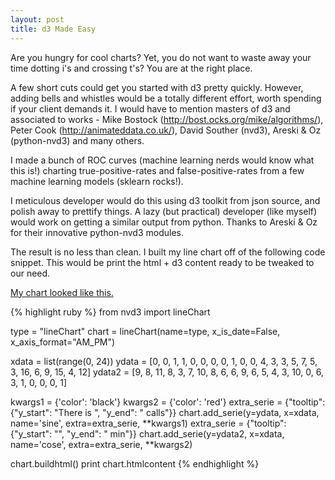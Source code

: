 ```yaml
---
layout: post
title: d3 Made Easy
---
```


Are you hungry for cool charts? Yet, you do not want to waste away your time dotting i's and crossing t's? You are at the right place.

A few short cuts could get you started with d3 pretty quickly. However, adding bells and whistles would be a totally different effort, worth spending if your client demands it. I would have to mention masters of d3 and associated to works - Mike Bostock (http://bost.ocks.org/mike/algorithms/), Peter Cook (http://animateddata.co.uk/), David Souther (nvd3), Areski & Oz (python-nvd3) and many others.

I made a bunch of ROC curves (machine learning nerds would know what this is!) charting true-positive-rates and false-positive-rates from a few machine learning models (sklearn rocks!).

I meticulous developer would do this using d3 toolkit from json source, and polish away to prettify things. A lazy (but practical) developer (like myself) would work on getting a similar output from python. Thanks to Areski & Oz for their innovative python-nvd3 modules.

The result is no less than clean. I built my line chart off of the following code snippet. This would be print the html + d3 content ready to be tweaked to our need.

[My chart looked like this.](http://hvsarma.github.io/nvd3/examples/index.html)

{% highlight ruby %}
from nvd3 import lineChart

type = "lineChart"
chart = lineChart(name=type, x_is_date=False, x_axis_format="AM_PM")

xdata = list(range(0, 24))
ydata = [0, 0, 1, 1, 0, 0, 0, 0, 1, 0, 0, 4, 3, 3, 5, 7, 5, 3, 16, 6, 9, 15, 4, 12]
ydata2 = [9, 8, 11, 8, 3, 7, 10, 8, 6, 6, 9, 6, 5, 4, 3, 10, 0, 6, 3, 1, 0, 0, 0, 1]

kwargs1 = {'color': 'black'}
kwargs2 = {'color': 'red'}
extra_serie = {"tooltip": {"y_start": "There is ", "y_end": " calls"}}
chart.add_serie(y=ydata, x=xdata, name='sine', extra=extra_serie, **kwargs1)
extra_serie = {"tooltip": {"y_start": "", "y_end": " min"}}
chart.add_serie(y=ydata2, x=xdata, name='cose', extra=extra_serie, **kwargs2)

chart.buildhtml()
print chart.htmlcontent
{% endhighlight %}



